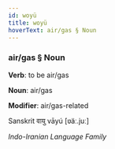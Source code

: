 ```yaml
---
id: woyü
title: woyü
hoverText: air/gas § Noun
---
```


### air/gas § Noun

**Verb**: to be air/gas

**Noun**: air/gas

**Modifier**: air/gas-related

Sanskrit वायु vāyú [ʋäː.juː]

*Indo-Iranian Language Family*